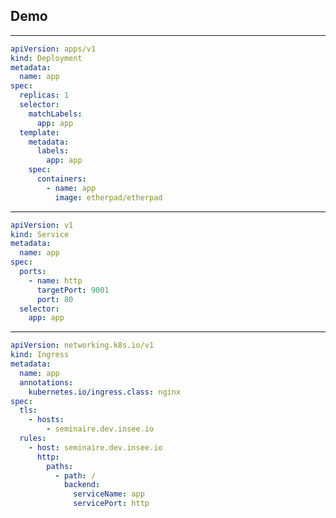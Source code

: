 ## Demo

<!-- .slide: class="slide" -->

---

```yaml
apiVersion: apps/v1
kind: Deployment
metadata:
  name: app
spec:
  replicas: 1
  selector:
    matchLabels:
      app: app
  template:
    metadata:
      labels:
        app: app
    spec:
      containers:
        - name: app
          image: etherpad/etherpad
```

 <!-- .element: class="stretch" -->

---

```yaml
apiVersion: v1
kind: Service
metadata:
  name: app
spec:
  ports:
    - name: http
      targetPort: 9001
      port: 80
  selector:
    app: app
```

 <!-- .element: class="stretch" -->

---

```yaml
apiVersion: networking.k8s.io/v1
kind: Ingress
metadata:
  name: app
  annotations:
    kubernetes.io/ingress.class: nginx
spec:
  tls:
    - hosts:
        - seminaire.dev.insee.io
  rules:
    - host: seminaire.dev.insee.io
      http:
        paths:
          - path: /
            backend:
              serviceName: app
              servicePort: http
```

 <!-- .element: class="stretch" -->
